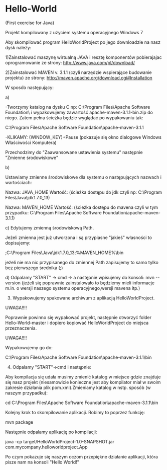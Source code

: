 Hello-World
===========

(First exercise for Java)

Projekt kompilowany z użyciem systemu operacyjnego Windows 7

Aby skompilować program HelloWorldProject po jego downloadzie na nasz dysk należy:

1)Zainstalować maszynę wirtualną JAVA i resztę komponentów pobierajajac oprogramowanie ze strony: http://www.java.com/pl/download/

2)Zainstalować MAVEN v. 3.1.1 (czyli narzędzie wspierające budowanie projektu) ze strony: http://maven.apache.org/download.cgi#Installation

W sposób następujący:

a)

-Tworzymy katalog na dysku C np: C:\Program Files\Apache Software Foundation\ i wypakowujemy zawartość apache-maven-3.1.1-bin.zip do niego. Zatem pełna ścieżka będzie wyglądać po wypakowaniu tak:

C:\Program Files\Apache Software Foundation\apache-maven-3.1.1


-KLIKAMY: (WINDOW_KEY)+Pause (pokazuje się okno dialogowe Windows Właściwości Komputera)

Przechodzimy do "Zaawansowane ustawienia systemu" następnie "Zmienne środowiskowe"

b) 

Ustawiamy zmienne środowiskowe dla systemu o następujących nazwach i wartościach:


Nazwa: JAVA_HOME 
Wartość: (ścieżka dostępu do jdk czyli np: C:\Program Files\Java\jdk1.7.0_13)

Nazwa: MAVEN_HOME
Wartość: (ścieżka dostępu do mavena czyli w tym przypadku: C:\Program Files\Apache Software Foundation\apache-maven-3.1.1)

c) Edytujemy zmienną środowiskową Path.

Jeżeli zmienna jest już utworzona i są przypiasne "jakieś" własności to dopisujemy:

;C:\Program Files\Java\jdk1.7.0_13;%MAVEN_HOME%\bin 

jeżeli nie ma nic przypisanego do zmiennej Path zapisujemy to samo tylko bez pierwszego średnika (;)

d) Odpalamy "START" -> cmd -> a następnie wpisujemy do konsoli: mvn --version (jeżeli się poprawnie zainstalowało to będziemy mieli informacje m.in. o wersji naszego systemu operacyjnego,wersji mavena itp.)

3) Wypakowujemy spakowane archiwum z aplikacją HelloWorldProject.

UWAGA!!!! 

Poprawnie powinno się wypakować projekt, następnie otworzyć folder Hello-World-master i dopiero kopiować HelloWorldProject do miejsca przeznaczenia.

UWAGA!!!!


Wypakowujemy go do:

C:\Program Files\Apache Software Foundation\apache-maven-3.1.1\bin


4) Odpalamy "START"->cmd i następnie:

Aby kompilacja się udała musimy zmienić katalog w miejsce gdzie znajduje się nasz projekt (niesamowicie konieczne jest aby kompilator miał w swoim zakresie działania plik pom.xml).Zmieniamy katalog w nstp. sposób (w naszym przypadku):

cd C:\Program Files\Apache Software Foundation\apache-maven-3.1.1\bin

Kolejny krok to skompilowanie aplikacji. Robimy to poprzez funkcję:

mvn package

Następnie odpalamy aplikację po kompilacji:

java -cp target/HelloWorldProject-1.0-SNAPSHOT.jar com.mycompany.helloworldproject.App

Po czym pokazuje się naszym oczom przepiękne działanie aplikacji, która pisze nam na konsoli "Hello World!"
